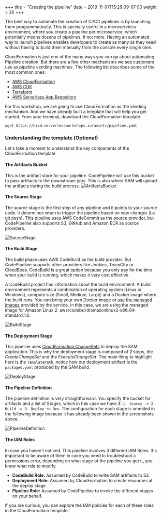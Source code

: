 +++
title = "Creating the pipeline"
date = 2019-11-01T15:26:09-07:00
weight = 20
+++

The best way to automate the creation of CI/CD pipelines is by launching them programmatically. This is specially useful in a microservices environment, where you create a pipeline per microservice, which potentially means dozens of pipelines, if not more. Having an automated way to launch pipelines enables developers to create as many as they need without having to build them manually from the console every single time. 

CloudFormation is just one of the many ways you can go about automating Pipeline creation. But there are a few other mechanisms we see customers use as pipeline vending machines. The following list describes some of the most common ones: 

- [AWS CloudFormation](https://docs.aws.amazon.com/codepipeline/latest/userguide/tutorials.html)
- [AWS CDK](https://docs.aws.amazon.com/cdk/latest/guide/codepipeline_example.html)
- [Terraform](https://www.terraform.io/docs/providers/aws/r/codepipeline.html)
- [AWS Serverless App Repository](https://serverlessrepo.aws.amazon.com/applications/arn:aws:serverlessrepo:us-east-1:646794253159:applications~aws-sam-codepipeline-cd)

For this workshop, we are going to use CloudFormation as the vending mechanism. And we have already built a template that will help you get started. From your terminal, download the CloudFormation template:

```
wget https://cicd.serverlessworkshops.io/assets/pipeline.yaml
```

### Understanding the template (Optional)

Let's take a moment to understand the key components of the CloudFormation template.

#### The Artifacts Bucket

This is the artifact store for your pipeline. CodePipeline will use this bucket to pass artifacts to the downstream jobs. This is also where SAM will upload the artifacts during the build process.
![ArtifactsBucket](/images/screenshot-pipeline-yaml-bucket.png)

#### The Source Stage

The source stage is the first step of any pipeline and it points to your source code. It determines when to trigger the pipeline based on new changes (i.e. git push). This pipeline uses AWS CodeCommit as the source provider, but CodePipeline also supports S3, GitHub and Amazon ECR as source providers.

![SourceStage](/images/screenshot-pipeline-yaml-source.png)

#### The Build Stage

The build phase uses AWS CodeBuild as the build provider. But CodePipeline supports other providers like Jenkins, TeamCity or CloudBees. CodeBuild is a great option because you only pay for the time when your build is running, which makes it very cost effective. 

A CodeBuild project has information about the build environment. A build environment represents a combination of operating system (Linux or Windows), compute size (Small, Medium, Large) and a Docker image where the build runs. You can bring your own Docker image or [use the managed images](https://docs.aws.amazon.com/codebuild/latest/userguide/build-env-ref-available.html) provided by the service. In this case, we are using the managed image for Amazon Linux 2: aws/codebuild/amazonlinux2-x86_64-standard:1.0.

![BuildStage](/images/screenshot-pipeline-yaml-build.png)

#### The Deployment Stage

This pipeline uses [CloudFormation ChangeSets](https://docs.aws.amazon.com/AWSCloudFormation/latest/UserGuide/using-cfn-updating-stacks-changesets.html) to deploy the SAM application. This is why the deployment stage is composed of 2 steps, the _CreateChangeSet_ and the _ExecuteChangeSet_. The main thing to highlight here is the `TemplatePath`, notice how our deployment artifact is the `packaged.yaml` produced by the SAM build.

![DeployStage](/images/screenshot-pipeline-yaml-deploy.png)

#### The Pipeline Definition

The pipeline definition is very straightforward. You specify the bucket for artifacts and a list of Stages, which in this case we have 3: `1. Source -> 2. Build -> 3. Deploy to Dev`. The configuration for each stage is ommited in the following image because it has already been shown in the screenshots above.

![PipelineDefinition](/images/screenshot-pipeline-yaml-pipe.png)

#### The IAM Roles

In case you haven't noticed. This pipeline involves 3 different IAM Roles. It's important to be aware of them in case you need to troubleshoot a permissions error, depending on what stage of the pipeline you got it, you know what role to modify.

- **CodeBuild Role:** Assumed by CodeBuild to write SAM artifacts to S3.
- **Deployment Role:** Assumed by CloudFormation to create resources at the deploy stage.
- **Pipeline Role:** Assumed by CodePipeline to invoke the different stages on your behalf.

If you are curious, you can explore the IAM policies for each of these roles in the CloudFormation template.